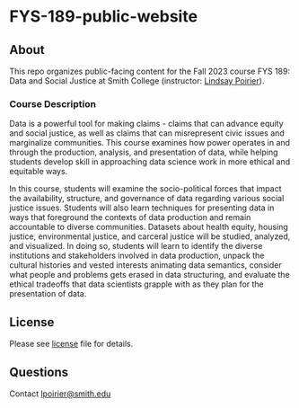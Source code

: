 # FYS-189-public-website

## About

This repo organizes public-facing content for the Fall 2023 course FYS 189: Data and Social Justice at Smith College (instructor: [Lindsay Poirier](https://www.smith.edu/academics/faculty/lindsay-poirier)).

### Course Description

Data is a powerful tool for making claims - claims that can advance equity and social justice, as well as claims that can misrepresent civic issues and marginalize communities. This course examines how power operates in and through the production, analysis, and presentation of data, while helping students develop skill in approaching data science work in more ethical and equitable ways.

In this course, students will examine the socio-political forces that impact the availability, structure, and governance of data regarding various social justice issues. Students will also learn techniques for presenting data in ways that foreground the contexts of data production and remain accountable to diverse communities. Datasets about health equity, housing justice, environmental justice, and carceral justice will be studied, analyzed, and visualized. In doing so, students will learn to identify the diverse institutions and stakeholders involved in data production, unpack the cultural histories and vested interests animating data semantics, consider what people and problems gets erased in data structuring, and evaluate the ethical tradeoffs that data scientists grapple with as they plan for the presentation of data.

## License

Please see [license](https://github.com/SDS-237-Data-Ethnography-spring-22/public-website/blob/main/LICENSE) file for details.

## Questions

Contact [lpoirier@smith.edu](mailto:lpoirier@smith.edu)

